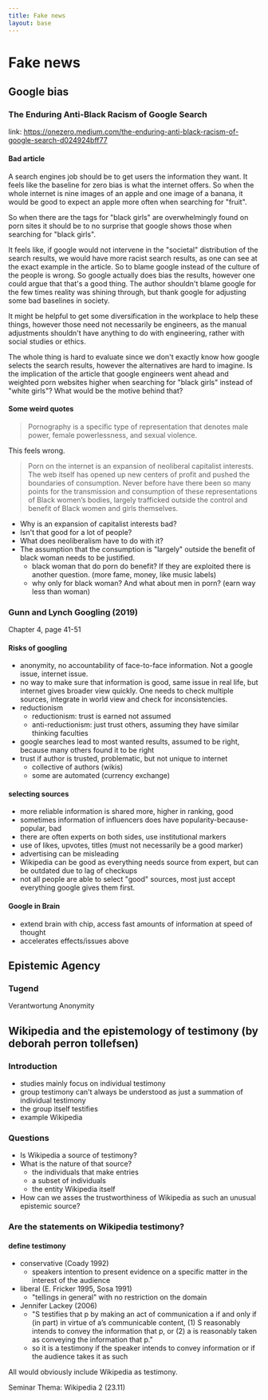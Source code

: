 ```yaml
---
title: Fake news
layout: base
---
```


# Fake news

## Google bias

### The Enduring Anti-Black Racism of Google Search

link: https://onezero.medium.com/the-enduring-anti-black-racism-of-google-search-d024924bff77

#### Bad article

A search engines job should be to get users the information they want. It feels like the baseline for zero bias is what the internet offers. So when the whole internet is nine images of an apple and one image of a banana, it would be good to expect an apple more often when searching for "fruit".

So when there are the tags for "black girls" are overwhelmingly found on porn sites it should be to no surprise that google shows those when searching for "black girls".

It feels like, if google would not intervene in the "societal" distribution of the search results, we would have more racist search results, as one can see at the exact example in the article. So to blame google instead of the culture of the people is wrong. So google actually does bias the results, however one could argue that that's a good thing. The author shouldn't blame google for the few times reality was shining through, but thank google for adjusting some bad baselines in society.

It might be helpful to get some diversification in the workplace to help these things, however those need not necessarily be engineers, as the manual adjustments shouldn't have anything to do with engineering, rather with social studies or ethics.

The whole thing is hard to evaluate since we don't exactly know how google selects the search results, however the alternatives are hard to imagine. Is the implication of the article that google engineers went ahead and weighted porn websites higher when searching for "black girls" instead of "white girls"? What would be the motive behind that?

#### Some weird quotes

> Pornography is a specific type of representation that denotes male power, female powerlessness, and sexual violence.

This feels wrong.

> Porn on the internet is an expansion of neoliberal capitalist interests. The web itself has opened up new centers of profit and pushed the boundaries of consumption. Never before have there been so many points for the transmission and consumption of these representations of Black women’s bodies, largely trafficked outside the control and benefit of Black women and girls themselves.

- Why is an expansion of capitalist interests bad?
- Isn't that good for a lot of people?
- What does neoliberalism have to do with it? 
- The assumption that the consumption is "largely" outside the benefit of black woman needs to be justified.
    - black woman that do porn do benefit? If they are exploited there is another question. (more fame, money, like music labels)
    - why only for black woman? And what about men in porn? (earn way less than woman)

### Gunn and Lynch Googling (2019)

Chapter 4, page 41-51

#### Risks of googling

- anonymity, no accountability of face-to-face information. Not a google issue, internet issue.
- no way to make sure that information is good, same issue in real life, but internet gives broader view quickly. One needs to check multiple sources, integrate in world view and check for inconsistencies.
- reductionism
    - reductionism: trust is earned not assumed
    - anti-reductionism: just trust others, assuming they have similar thinking faculties
- google searches lead to most wanted results, assumed to be right, because many others found it to be right
- trust if author is trusted, problematic, but not unique to internet
    - collective of authors (wikis)
    - some are automated (currency exchange)

#### selecting sources
- more reliable information is shared more, higher in ranking, good
- sometimes information of influencers does have popularity-because-popular, bad
- there are often experts on both sides, use institutional markers
- use of likes, upvotes, titles (must not necessarily be a good marker)
- advertising can be misleading
- Wikipedia can be good as everything needs source from expert, but can be outdated due to lag of checkups
- not all people are able to select "good" sources, most just accept everything google gives them first.

#### Google in Brain
- extend brain with chip, access fast amounts of information at speed of thought
- accelerates effects/issues above

## Epistemic Agency

### Tugend

Verantwortung
Anonymity


## Wikipedia and the epistemology of testimony (by deborah perron tollefsen)

### Introduction

- studies mainly focus on individual testimony
- group testimony can't always be understood as just a summation of individual testimony
- the group itself testifies
- example Wikipedia

### Questions

- Is Wikipedia a source of testimony?
- What is the nature of that source?
    - the individuals that make entries
    - a subset of individuals
    - the entity Wikipedia itself
- How can we asses the trustworthiness of Wikipedia as such an unusual epistemic source?

### Are the statements on Wikipedia testimony?

#### define testimony
- conservative (Coady 1992)
    - speakers intention to present evidence on a specific matter in the interest of the audience
- liberal (E. Fricker 1995, Sosa 1991)
    - "tellings in general" with no restriction on the domain
- Jennifer Lackey (2006)
    - "S testifies that p by making an act of communication a if and only if (in part) in virtue of a’s communicable content, (1) S reasonably intends to convey the information that p, or (2) a is reasonably taken as conveying the information that p."
    - so it is a testimony if the speaker intends to convey information or if the audience takes it as such

All would obviously include Wikipedia as testimony.

Seminar Thema: Wikipedia 2 (23.11)
